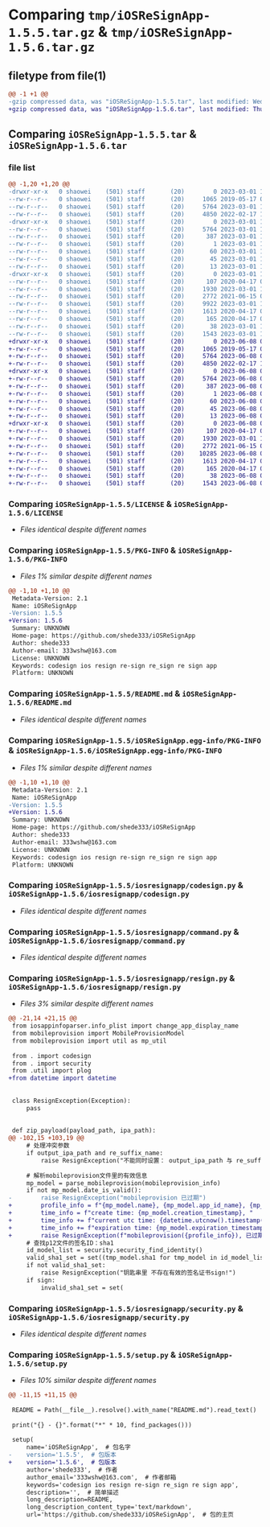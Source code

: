 # Comparing `tmp/iOSReSignApp-1.5.5.tar.gz` & `tmp/iOSReSignApp-1.5.6.tar.gz`

## filetype from file(1)

```diff
@@ -1 +1 @@
-gzip compressed data, was "iOSReSignApp-1.5.5.tar", last modified: Wed Mar  1 15:43:54 2023, max compression
+gzip compressed data, was "iOSReSignApp-1.5.6.tar", last modified: Thu Jun  8 07:09:41 2023, max compression
```

## Comparing `iOSReSignApp-1.5.5.tar` & `iOSReSignApp-1.5.6.tar`

### file list

```diff
@@ -1,20 +1,20 @@
-drwxr-xr-x   0 shaowei    (501) staff       (20)        0 2023-03-01 15:43:54.827329 iOSReSignApp-1.5.5/
--rw-r--r--   0 shaowei    (501) staff       (20)     1065 2019-05-17 03:04:35.000000 iOSReSignApp-1.5.5/LICENSE
--rw-r--r--   0 shaowei    (501) staff       (20)     5764 2023-03-01 15:43:54.827144 iOSReSignApp-1.5.5/PKG-INFO
--rw-r--r--   0 shaowei    (501) staff       (20)     4850 2022-02-17 10:04:33.000000 iOSReSignApp-1.5.5/README.md
-drwxr-xr-x   0 shaowei    (501) staff       (20)        0 2023-03-01 15:43:54.825106 iOSReSignApp-1.5.5/iOSReSignApp.egg-info/
--rw-r--r--   0 shaowei    (501) staff       (20)     5764 2023-03-01 15:43:54.000000 iOSReSignApp-1.5.5/iOSReSignApp.egg-info/PKG-INFO
--rw-r--r--   0 shaowei    (501) staff       (20)      387 2023-03-01 15:43:54.000000 iOSReSignApp-1.5.5/iOSReSignApp.egg-info/SOURCES.txt
--rw-r--r--   0 shaowei    (501) staff       (20)        1 2023-03-01 15:43:54.000000 iOSReSignApp-1.5.5/iOSReSignApp.egg-info/dependency_links.txt
--rw-r--r--   0 shaowei    (501) staff       (20)       60 2023-03-01 15:43:54.000000 iOSReSignApp-1.5.5/iOSReSignApp.egg-info/entry_points.txt
--rw-r--r--   0 shaowei    (501) staff       (20)       45 2023-03-01 15:43:54.000000 iOSReSignApp-1.5.5/iOSReSignApp.egg-info/requires.txt
--rw-r--r--   0 shaowei    (501) staff       (20)       13 2023-03-01 15:43:54.000000 iOSReSignApp-1.5.5/iOSReSignApp.egg-info/top_level.txt
-drwxr-xr-x   0 shaowei    (501) staff       (20)        0 2023-03-01 15:43:54.826718 iOSReSignApp-1.5.5/iosresignapp/
--rw-r--r--   0 shaowei    (501) staff       (20)      107 2020-04-17 03:18:40.000000 iOSReSignApp-1.5.5/iosresignapp/__init__.py
--rw-r--r--   0 shaowei    (501) staff       (20)     1930 2023-03-01 15:41:08.000000 iOSReSignApp-1.5.5/iosresignapp/codesign.py
--rw-r--r--   0 shaowei    (501) staff       (20)     2772 2021-06-15 08:15:33.000000 iOSReSignApp-1.5.5/iosresignapp/command.py
--rw-r--r--   0 shaowei    (501) staff       (20)     9922 2023-03-01 15:42:07.000000 iOSReSignApp-1.5.5/iosresignapp/resign.py
--rw-r--r--   0 shaowei    (501) staff       (20)     1613 2020-04-17 03:18:40.000000 iOSReSignApp-1.5.5/iosresignapp/security.py
--rw-r--r--   0 shaowei    (501) staff       (20)      165 2020-04-17 03:18:40.000000 iOSReSignApp-1.5.5/iosresignapp/util.py
--rw-r--r--   0 shaowei    (501) staff       (20)       38 2023-03-01 15:43:54.827397 iOSReSignApp-1.5.5/setup.cfg
--rw-r--r--   0 shaowei    (501) staff       (20)     1543 2023-03-01 15:42:30.000000 iOSReSignApp-1.5.5/setup.py
+drwxr-xr-x   0 shaowei    (501) staff       (20)        0 2023-06-08 07:09:41.799917 iOSReSignApp-1.5.6/
+-rw-r--r--   0 shaowei    (501) staff       (20)     1065 2019-05-17 03:04:35.000000 iOSReSignApp-1.5.6/LICENSE
+-rw-r--r--   0 shaowei    (501) staff       (20)     5764 2023-06-08 07:09:41.799717 iOSReSignApp-1.5.6/PKG-INFO
+-rw-r--r--   0 shaowei    (501) staff       (20)     4850 2022-02-17 10:04:33.000000 iOSReSignApp-1.5.6/README.md
+drwxr-xr-x   0 shaowei    (501) staff       (20)        0 2023-06-08 07:09:41.797258 iOSReSignApp-1.5.6/iOSReSignApp.egg-info/
+-rw-r--r--   0 shaowei    (501) staff       (20)     5764 2023-06-08 07:09:41.000000 iOSReSignApp-1.5.6/iOSReSignApp.egg-info/PKG-INFO
+-rw-r--r--   0 shaowei    (501) staff       (20)      387 2023-06-08 07:09:41.000000 iOSReSignApp-1.5.6/iOSReSignApp.egg-info/SOURCES.txt
+-rw-r--r--   0 shaowei    (501) staff       (20)        1 2023-06-08 07:09:41.000000 iOSReSignApp-1.5.6/iOSReSignApp.egg-info/dependency_links.txt
+-rw-r--r--   0 shaowei    (501) staff       (20)       60 2023-06-08 07:09:41.000000 iOSReSignApp-1.5.6/iOSReSignApp.egg-info/entry_points.txt
+-rw-r--r--   0 shaowei    (501) staff       (20)       45 2023-06-08 07:09:41.000000 iOSReSignApp-1.5.6/iOSReSignApp.egg-info/requires.txt
+-rw-r--r--   0 shaowei    (501) staff       (20)       13 2023-06-08 07:09:41.000000 iOSReSignApp-1.5.6/iOSReSignApp.egg-info/top_level.txt
+drwxr-xr-x   0 shaowei    (501) staff       (20)        0 2023-06-08 07:09:41.799247 iOSReSignApp-1.5.6/iosresignapp/
+-rw-r--r--   0 shaowei    (501) staff       (20)      107 2020-04-17 03:18:40.000000 iOSReSignApp-1.5.6/iosresignapp/__init__.py
+-rw-r--r--   0 shaowei    (501) staff       (20)     1930 2023-03-01 15:41:08.000000 iOSReSignApp-1.5.6/iosresignapp/codesign.py
+-rw-r--r--   0 shaowei    (501) staff       (20)     2772 2021-06-15 08:15:33.000000 iOSReSignApp-1.5.6/iosresignapp/command.py
+-rw-r--r--   0 shaowei    (501) staff       (20)    10285 2023-06-08 07:05:48.000000 iOSReSignApp-1.5.6/iosresignapp/resign.py
+-rw-r--r--   0 shaowei    (501) staff       (20)     1613 2020-04-17 03:18:40.000000 iOSReSignApp-1.5.6/iosresignapp/security.py
+-rw-r--r--   0 shaowei    (501) staff       (20)      165 2020-04-17 03:18:40.000000 iOSReSignApp-1.5.6/iosresignapp/util.py
+-rw-r--r--   0 shaowei    (501) staff       (20)       38 2023-06-08 07:09:41.799997 iOSReSignApp-1.5.6/setup.cfg
+-rw-r--r--   0 shaowei    (501) staff       (20)     1543 2023-06-08 07:06:56.000000 iOSReSignApp-1.5.6/setup.py
```

### Comparing `iOSReSignApp-1.5.5/LICENSE` & `iOSReSignApp-1.5.6/LICENSE`

 * *Files identical despite different names*

### Comparing `iOSReSignApp-1.5.5/PKG-INFO` & `iOSReSignApp-1.5.6/PKG-INFO`

 * *Files 1% similar despite different names*

```diff
@@ -1,10 +1,10 @@
 Metadata-Version: 2.1
 Name: iOSReSignApp
-Version: 1.5.5
+Version: 1.5.6
 Summary: UNKNOWN
 Home-page: https://github.com/shede333/iOSReSignApp
 Author: shede333
 Author-email: 333wshw@163.com
 License: UNKNOWN
 Keywords: codesign ios resign re-sign re_sign re sign app
 Platform: UNKNOWN
```

### Comparing `iOSReSignApp-1.5.5/README.md` & `iOSReSignApp-1.5.6/README.md`

 * *Files identical despite different names*

### Comparing `iOSReSignApp-1.5.5/iOSReSignApp.egg-info/PKG-INFO` & `iOSReSignApp-1.5.6/iOSReSignApp.egg-info/PKG-INFO`

 * *Files 1% similar despite different names*

```diff
@@ -1,10 +1,10 @@
 Metadata-Version: 2.1
 Name: iOSReSignApp
-Version: 1.5.5
+Version: 1.5.6
 Summary: UNKNOWN
 Home-page: https://github.com/shede333/iOSReSignApp
 Author: shede333
 Author-email: 333wshw@163.com
 License: UNKNOWN
 Keywords: codesign ios resign re-sign re_sign re sign app
 Platform: UNKNOWN
```

### Comparing `iOSReSignApp-1.5.5/iosresignapp/codesign.py` & `iOSReSignApp-1.5.6/iosresignapp/codesign.py`

 * *Files identical despite different names*

### Comparing `iOSReSignApp-1.5.5/iosresignapp/command.py` & `iOSReSignApp-1.5.6/iosresignapp/command.py`

 * *Files identical despite different names*

### Comparing `iOSReSignApp-1.5.5/iosresignapp/resign.py` & `iOSReSignApp-1.5.6/iosresignapp/resign.py`

 * *Files 3% similar despite different names*

```diff
@@ -21,14 +21,15 @@
 from iosappinfoparser.info_plist import change_app_display_name
 from mobileprovision import MobileProvisionModel
 from mobileprovision import util as mp_util
 
 from . import codesign
 from . import security
 from .util import plog
+from datetime import datetime
 
 
 class ResignException(Exception):
     pass
 
 
 def zip_payload(payload_path, ipa_path):
@@ -102,15 +103,19 @@
     # 处理冲突参数
     if output_ipa_path and re_suffix_name:
         raise ResignException("不能同时设置： output_ipa_path 与 re_suffix_name ")
 
     # 解析mobileprovision文件里的有效信息
     mp_model = parse_mobileprovision(mobileprovision_info)
     if not mp_model.date_is_valid():
-        raise ResignException("mobileprovision 已过期")
+        profile_info = f"{mp_model.name}, {mp_model.app_id_name}, {mp_model.uuid}"
+        time_info = f"create time: {mp_model.creation_timestamp}, "
+        time_info += f"current utc time: {datetime.utcnow().timestamp()}, "
+        time_info += f"expiration time: {mp_model.expiration_timestamp}, "
+        raise ResignException(f"mobileprovision({profile_info}), 已过期: {time_info}")
     # 查找p12文件的签名ID：sha1
     id_model_list = security.security_find_identity()
     valid_sha1_set = set((tmp_model.sha1 for tmp_model in id_model_list if tmp_model.is_valid))
     if not valid_sha1_set:
         raise ResignException("钥匙串里 不存在有效的签名证书sign!")
     if sign:
         invalid_sha1_set = set(
```

### Comparing `iOSReSignApp-1.5.5/iosresignapp/security.py` & `iOSReSignApp-1.5.6/iosresignapp/security.py`

 * *Files identical despite different names*

### Comparing `iOSReSignApp-1.5.5/setup.py` & `iOSReSignApp-1.5.6/setup.py`

 * *Files 10% similar despite different names*

```diff
@@ -11,15 +11,15 @@
 
 README = Path(__file__).resolve().with_name("README.md").read_text()
 
 print("{} - {}".format("*" * 10, find_packages()))
 
 setup(
     name='iOSReSignApp',  # 包名字
-    version='1.5.5',  # 包版本
+    version='1.5.6',  # 包版本
     author='shede333',  # 作者
     author_email='333wshw@163.com',  # 作者邮箱
     keywords='codesign ios resign re-sign re_sign re sign app',
     description='',  # 简单描述
     long_description=README,
     long_description_content_type='text/markdown',
     url='https://github.com/shede333/iOSReSignApp',  # 包的主页
```

